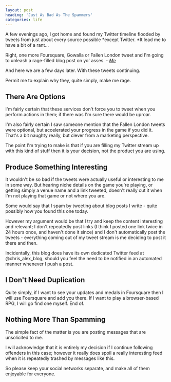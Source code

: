 ```yaml
---
layout: post
heading: 'Just As Bad As The Spammers'
categories: life
---
```


A few evenings ago, I got home and found my Twitter timeline flooded by tweets from just about every source possible *except Twitter. *It lead me to have a bit of a rant...

Right, one more Foursquare, Gowalla or Fallen London tweet and I'm going to unleash a rage-filled blog post on yo' asses. *- [Me](http://twitter.com/chris_alexander/status/8605520566)*

And here we are a few days later. With these tweets continuing.

Permit me to explain why they, quite simply, make me rage.

## There Are Options

I'm fairly certain that these services don't force you to tweet when you perform actions in them; if there was I'm sure there would be uproar.

I'm also fairly certain I saw someone mention that the Fallen London tweets were optional, but accelerated your progress in the game if you did it. That's a bit naughty really, but clever from a marketing perspective.

The point I'm trying to make is that if you are filling my Twitter stream up with this kind of stuff then it is your decision, not the product you are using.

## Produce Something Interesting

It wouldn't be so bad if the tweets were actually useful or interesting to me in some way. But hearing niche details on the game you're playing, or getting simply a venue name and a link tweeted, doesn't really cut it when I'm not playing that game or not where you are.

Some would say that I spam by tweeting about blog posts I write - quite possibly how you found this one today.

However my argument would be that I try and keep the content interesting and relevant; I don't repeatedly post links (I think I posted one link twice in 24 hours once, and haven't done it since) and I don't automatically post the tweets - everything coming out of my tweet stream is me deciding to post it there and then.

Incidentally, this blog does have its own dedicated Twitter feed at @chris_alex_blog, should you feel the need to be notified in an automated manner whenever I push a post.

## I Don't Need Duplication

Quite simply, if I want to see your updates and medals in Foursquare then I will use Foursquare and add you there. If I want to play a browser-based RPG, I will go find one myself. End of.

## Nothing More Than Spamming

The simple fact of the matter is you are posting messages that are unsolicited to me.

I will acknowledge that it is entirely my decision if I continue following offenders in this case; however it really does spoil a really interesting feed when it is repeatedly trashed by messages like this.

So please keep your social networks separate, and make all of them enjoyable for everyone.
